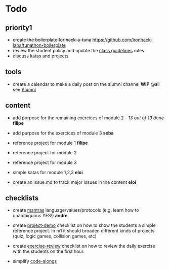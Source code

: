 # Todo

## priority1

- ~~create the boilerplate for hack-a-tuna~~ https://github.com/ironhack-labs/tunathon-boilerplate
- review the student policy and update the [class guidelines](./bcn-webdev-guidelines.md) rules
- discuss katas and projects


## tools

- create a calendar to make a daily post on the alumni channel
**WIP** @all see [Alumni](./alumni.md)


## content

- add purpose for the remaining exercices of module 2 - *13 out of 19 done*
**filipe**

- add purpose for the exercices of module 3
**seba**

- reference project for module 1
**filipe**

- reference project for module 2

- reference project for module 3

- simple katas for module 1,2,3 
**eloi**

- create an issue.md to track major issues in the content
**eloi**

## checklists

- create [mantras](./mantras.md)
language/values/protocols (e.g. learn how to unambiguous YES!)
**andre**

- create [project-demo](./project-demo.md)
checklist on how to show the students a simple reference project. In m1 it should broaden different kinds of projects (quiz, logic games, collision games, etc)

- create [exercise-review](./exercise-review.md)
checklist on how to review the daily exercise with the students on the first hour.

- simplify [code-alongs](./code-alongs.md)
